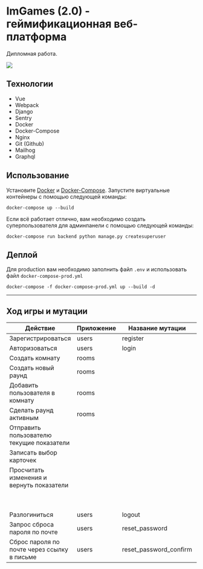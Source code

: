 # ImGames (2.0) - геймификационная веб-платформа

Дипломная работа.

<a href="https://github.com/Glazkoff/imgames">
    <img src="https://img.shields.io/static/v1?label=%D0%92%D0%B5%D1%80%D1%81%D0%B8%D1%8F&message=2.0&color=green" />
</a>

## Технологии

- Vue
- Webpack
- Django
- Sentry
- Docker
- Docker-Compose
- Nginx
- Git (Github)
- Mailhog
- Graphql

## Использование

Установите [Docker](https://docs.docker.com/install/) и [Docker-Compose](https://docs.docker.com/compose/). Запустите виртуальные контейнеры с помощью следующей команды:

`docker-compose up --build`

Если всё работает отлично, вам необходимо создать суперпользователя для админпанели с помощью следующей команды:

`docker-compose run backend python manage.py createsuperuser`

## Деплой

Для production вам необходимо заполнить файл `.env` и использовать файл `docker-compose-prod.yml`

`docker-compose -f docker-compose-prod.yml up --build -d`

---

## Ход игры и мутации

| Действие                                    | Приложение | Название мутации       | Готово |
| ------------------------------------------- | ---------- | ---------------------- | ------ |
| Зарегистрироваться                          | users      | register               | [x]    |
| Авторизоваться                              | users      | login                  | [x]    |
| Создать комнату                             | rooms      |                        | [ ]    |
| Создать новый раунд                         | rooms      |                        | [ ]    |
| Добавить пользователя в комнату             | rooms      |                        | [ ]    |
| Сделать раунд активным                      | rooms      |                        | [ ]    |
| Отправить пользователю текущие показатели   |            |                        | [ ]    |
| Записать выбор карточек                     |            |                        | [ ]    |
| Просчитать изменения и вернуть показатели   |            |                        | [ ]    |
|                                             |            |                        | [ ]    |
|                                             |            |                        | [ ]    |
| Разлогиниться                               | users      | logout                 | [x]    |
| Запрос сброса пароля по почте               | users      | reset_password         | [x]    |
| Сброс пароля по почте через ссылку в письме | users      | reset_password_confirm | [x]    |
